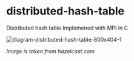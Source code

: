 # distributed-hash-table
Distributed hash table Implemened with MPI in C 

![diagram-distributed-hash-table-800x404-1](https://github.com/UmidMuzrapov/distributed-hash-table/assets/63548446/0fae0c76-af2d-4523-ab4b-e70a1b213fe3)

_Image is taken from hazelcast.com_
